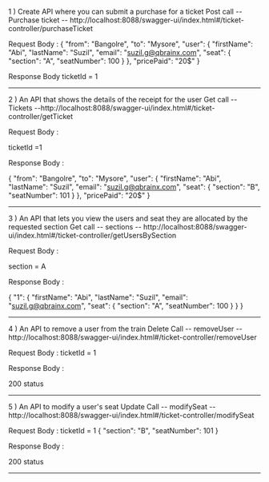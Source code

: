 1 ) Create API where you can submit a purchase for a ticket
Post call -- Purchase ticket -- http://localhost:8088/swagger-ui/index.html#/ticket-controller/purchaseTicket

Request Body :
{
  "from": "Bangolre",
  "to": "Mysore",
  "user": {
    "firstName": "Abi",
    "lastName": "Suzil",
    "email": "suzil.g@qbrainx.com",
    "seat": {
      "section": "A",
      "seatNumber": 100
    }
  },
  "pricePaid": "20$"
}

Response Body
ticketId = 1

------------------------------------------------------------------------------------------------------------------------------

2 ) An API that shows the details of the receipt for the user
Get call -- Tickets --http://localhost:8088/swagger-ui/index.html#/ticket-controller/getTicket

Request Body :

ticketId =1 

Response Body :

{
  "from": "Bangolre",
  "to": "Mysore",
  "user": {
    "firstName": "Abi",
    "lastName": "Suzil",
    "email": "suzil.g@qbrainx.com",
    "seat": {
      "section": "B",
      "seatNumber": 101
    }
  },
  "pricePaid": "20$"
}


------------------------------------------------------------------------------------------------------------------------------


3 ) An API that lets you view the users and seat they are allocated by the requested section
Get call -- sections -- http://localhost:8088/swagger-ui/index.html#/ticket-controller/getUsersBySection

Request Body :

section = A


Response Body :

{
  "1": {
    "firstName": "Abi",
    "lastName": "Suzil",
    "email": "suzil.g@qbrainx.com",
    "seat": {
      "section": "A",
      "seatNumber": 100
    }
  }
}

------------------------------------------------------------------------------------------------------------------------------

4 ) An API to remove a user from the train
Delete Call -- removeUser -- http://localhost:8088/swagger-ui/index.html#/ticket-controller/removeUser

Request Body : 
ticketId = 1

Response Body : 

200 status 

------------------------------------------------------------------------------------------------------------------------------

5 ) An API to modify a user's seat
Update Call -- modifySeat -- http://localhost:8088/swagger-ui/index.html#/ticket-controller/modifySeat

Request Body : 
ticketId  = 1 
{
  "section": "B",
  "seatNumber": 101
}

Response Body :

200 status 

------------------------------------------------------------------------------------------------------------------------------

